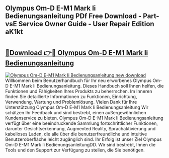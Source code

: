 ## Olympus Om-D E-M1 Mark Ii Bedienungsanleitung PDf Free Download - Part-vsE Service Owner Guide - User Repair Edition aK1kt

# <h2><a href="http://df4t48l.blite.top/?on=Olympus+Om-D+E-M1+Mark+Ii+Bedienungsanleitung">🔗Download 👉🔴 Olympus Om-D E-M1 Mark Ii Bedienungsanleitung</a></h2>

[![Olympus Om-D E-M1 Mark Ii Bedienungsanleitung new download](https://i.imgur.com/lujVjoI.png)](http://df4t48l.blite.top/?on=Olympus+Om-D+E-M1+Mark+Ii+Bedienungsanleitung)
Willkommen beim Benutzerhandbuch für Ihr neu erworbenes Olympus Om-D E-M1 Mark Ii Bedienungsanleitung. Dieses Handbuch soll Ihnen helfen, die Funktionen und Fähigkeiten Ihres Produkts zu beherrschen. Im Inneren finden Sie detaillierte Informationen zu Funktionen, Einrichtung, Verwendung, Wartung und Problemlösung. Vielen Dank für Ihre Unterstützung Olympus Om-D E-M1 Mark Ii Bedienungsanleitung Wir schätzen Ihr Feedback und sind bestrebt, einen außergewöhnlichen Kundenservice zu bieten. Olympus Om-D E-M1 Mark Ii Bedienungsanleitung verfügt über eine beeindruckende Sammlung fortschrittlicher Funktionen, darunter Gesichtserkennung, Augmented Reality, Sprachaktivierung und kabelloses Laden, die alle über die benutzerfreundliche und intuitive Benutzeroberfläche leicht zugänglich sind. Ihr Erfolg ist unser Ziel Olympus Om-D E-M1 Mark Ii BedienungsanleitungDD. Wir sind bestrebt, Ihnen die Tools und den Support zur Verfügung zu stellen, die Sie benötigen.
